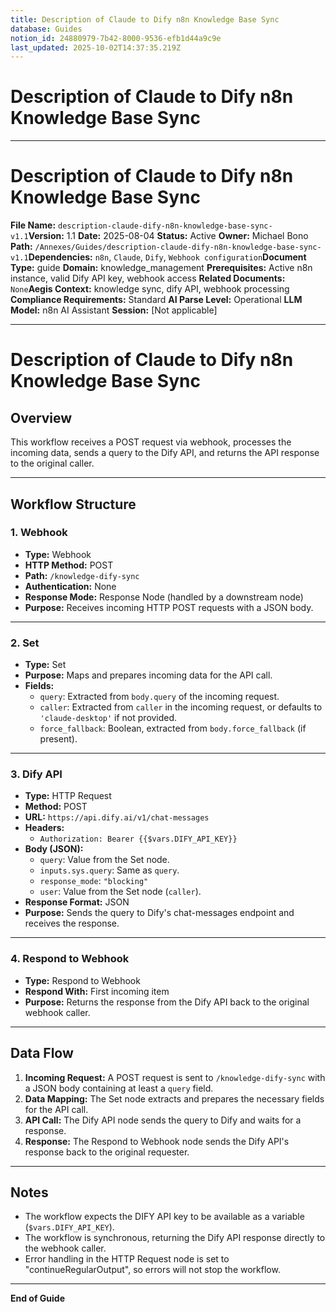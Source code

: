 ```yaml
---
title: Description of Claude to Dify n8n Knowledge Base Sync
database: Guides
notion_id: 24880979-7b42-8000-9536-efb1d44a9c9e
last_updated: 2025-10-02T14:37:35.219Z
---
```


# Description of Claude to Dify n8n Knowledge Base Sync


---


# Description of Claude to Dify n8n Knowledge Base Sync


**File Name:** `description-claude-dify-n8n-knowledge-base-sync-v1.1`**Version:** 1.1
**Date:** 2025-08-04
**Status:** Active
**Owner:** Michael Bono
**Path:** `/Annexes/Guides/description-claude-dify-n8n-knowledge-base-sync-v1.1`**Dependencies:** `n8n`, `Claude`, `Dify`, `Webhook configuration`**Document Type:** guide
**Domain:** knowledge\_management
**Prerequisites:** Active n8n instance, valid Dify API key, webhook access
**Related Documents:** `None`**Aegis Context:** knowledge sync, dify API, webhook processing
**Compliance Requirements:** Standard
**AI Parse Level:** Operational
**LLM Model:** n8n AI Assistant
**Session:** \[Not applicable]


---


# Description of Claude to Dify n8n Knowledge Base Sync


## Overview


This workflow receives a POST request via webhook, processes the incoming data, sends a query to the Dify API, and returns the API response to the original caller.


---


## Workflow Structure


### 1. Webhook

- **Type:** Webhook
- **HTTP Method:** POST
- **Path:** `/knowledge-dify-sync`
- **Authentication:** None
- **Response Mode:** Response Node (handled by a downstream node)
- **Purpose:** Receives incoming HTTP POST requests with a JSON body.

---


### 2. Set

- **Type:** Set
- **Purpose:** Maps and prepares incoming data for the API call.
- **Fields:**
    - `query`: Extracted from `body.query` of the incoming request.
    - `caller`: Extracted from `caller` in the incoming request, or defaults to `'claude-desktop'` if not provided.
    - `force_fallback`: Boolean, extracted from `body.force_fallback` (if present).

---


### 3. Dify API

- **Type:** HTTP Request
- **Method:** POST
- **URL:** `https://api.dify.ai/v1/chat-messages`
- **Headers:**
    - `Authorization: Bearer {{$vars.DIFY_API_KEY}}`
- **Body (JSON):**
    - `query`: Value from the Set node.
    - `inputs.sys.query`: Same as `query`.
    - `response_mode`: `"blocking"`
    - `user`: Value from the Set node (`caller`).
- **Response Format:** JSON
- **Purpose:** Sends the query to Dify's chat-messages endpoint and receives the response.

---


### 4. Respond to Webhook

- **Type:** Respond to Webhook
- **Respond With:** First incoming item
- **Purpose:** Returns the response from the Dify API back to the original webhook caller.

---


## Data Flow

1. **Incoming Request:** A POST request is sent to `/knowledge-dify-sync` with a JSON body containing at least a `query` field.
2. **Data Mapping:** The Set node extracts and prepares the necessary fields for the API call.
3. **API Call:** The Dify API node sends the query to Dify and waits for a response.
4. **Response:** The Respond to Webhook node sends the Dify API's response back to the original requester.

---


## Notes

- The workflow expects the DIFY API key to be available as a variable (`$vars.DIFY_API_KEY`).
- The workflow is synchronous, returning the Dify API response directly to the webhook caller.
- Error handling in the HTTP Request node is set to "continueRegularOutput", so errors will not stop the workflow.

---


**End of Guide**

